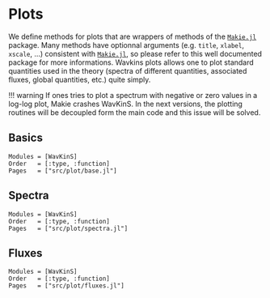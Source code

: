 # Plots

We define methods for plots that are wrappers of methods of the [`Makie.jl`](https://docs.makie.org/stable/) package. Many methods have optionnal arguments (e.g. `title`, `xlabel`, `xscale`, ...) consistent with [`Makie.jl`](https://docs.makie.org/stable/), so please refer to this well documented package for more informations. Wavkins plots allows one to plot standard quantities used in the theory (spectra of different quantities, associated fluxes, global quantities, etc.) quite simply. 

!!! warning 
    If ones tries to plot a spectrum with negative or zero values in a log-log plot, Makie crashes WavKinS. In the next versions, the plotting routines will be decoupled form the main code and this issue will be solved.


## Basics

```@autodocs
Modules = [WavKinS]
Order   = [:type, :function]
Pages   = ["src/plot/base.jl"]
```

## Spectra 

```@autodocs
Modules = [WavKinS]
Order   = [:type, :function]
Pages   = ["src/plot/spectra.jl"]
```

## Fluxes 

```@autodocs
Modules = [WavKinS]
Order   = [:type, :function]
Pages   = ["src/plot/fluxes.jl"]
```